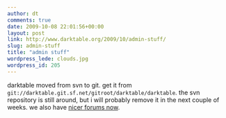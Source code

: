 ```yaml
---
author: dt
comments: true
date: 2009-10-08 22:01:56+00:00
layout: post
link: http://www.darktable.org/2009/10/admin-stuff/
slug: admin-stuff
title: "admin stuff"
wordpress_lede: clouds.jpg
wordpress_id: 205
---
```


darktable moved from svn to git. get it from `git://darktable.git.sf.net/gitroot/darktable/darktable`. the svn repository is still around, but i will probably remove it in the next couple of weeks. we also have [nicer forums now](https://sourceforge.net/apps/phpbb/darktable/).
